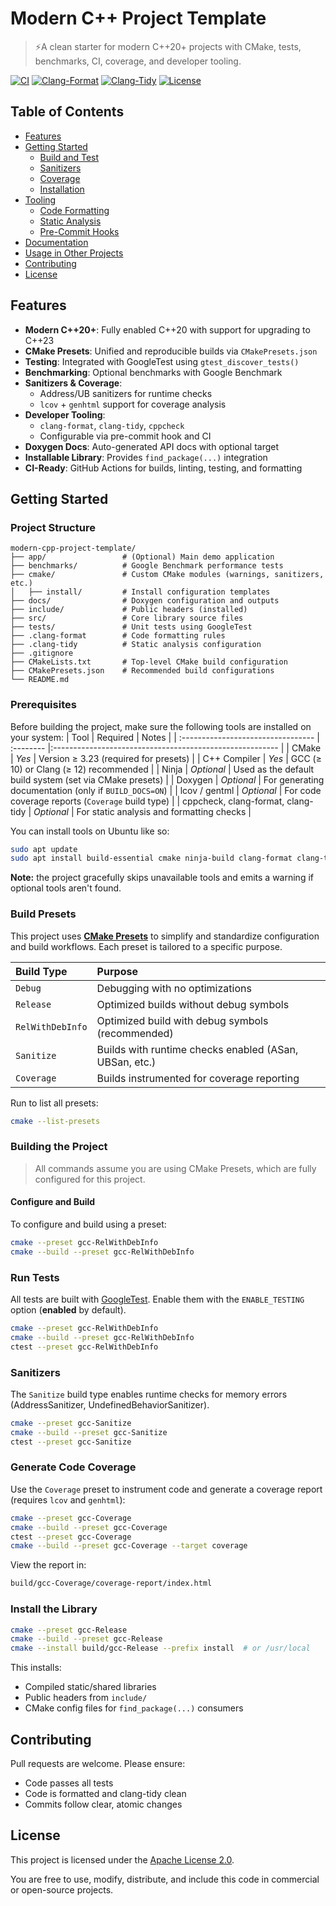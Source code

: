 # Modern C++ Project Template

> ⚡A clean starter for modern C++20+ projects with CMake, tests, benchmarks, CI, coverage, and developer tooling.

[![CI](https://github.com/ramsafin/modern-cpp-project-template/actions/workflows/ci.yml/badge.svg)](https://github.com/ramsafin/modern-cpp-project-template/actions/workflows/ci.yml)
[![Clang-Format](https://github.com/ramsafin/modern-cpp-project-template/actions/workflows/clang-format.yml/badge.svg)](https://github.com/ramsafin/modern-cpp-project-template/actions/workflows/clang-format.yml)
[![Clang-Tidy](https://github.com/ramsafin/modern-cpp-project-template/actions/workflows/clang-tidy.yml/badge.svg)](https://github.com/ramsafin/modern-cpp-project-template/actions/workflows/clang-tidy.yml)
[![License](https://img.shields.io/badge/License-Apache_2.0-blue.svg)](LICENSE)

## Table of Contents

- [Features](#features)
- [Getting Started](#getting-started)
  - [Build and Test](#build-and-test)
  - [Sanitizers](#sanitizers)
  - [Coverage](#coverage)
  - [Installation](#installation)
- [Tooling](#tooling)
  - [Code Formatting](#code-formatting)
  - [Static Analysis](#static-analysis)
  - [Pre-Commit Hooks](#pre-commit-hooks)
- [Documentation](#documentation)
- [Usage in Other Projects](#usage-in-other-projects)
- [Contributing](#contributing)
- [License](#license)

## Features

- **Modern C++20+**: Fully enabled C++20 with support for upgrading to C++23
- **CMake Presets**: Unified and reproducible builds via `CMakePresets.json`
- **Testing**: Integrated with GoogleTest using `gtest_discover_tests()`
- **Benchmarking**: Optional benchmarks with Google Benchmark
- **Sanitizers & Coverage**:
  - Address/UB sanitizers for runtime checks
  - `lcov` + `genhtml` support for coverage analysis
- **Developer Tooling**:
  - `clang-format`, `clang-tidy`, `cppcheck`
  - Configurable via pre-commit hook and CI
- **Doxygen Docs**: Auto-generated API docs with optional target
- **Installable Library**: Provides `find_package(...)` integration
- **CI-Ready**: GitHub Actions for builds, linting, testing, and formatting

## Getting Started

### Project Structure

```text
modern-cpp-project-template/
├── app/                 # (Optional) Main demo application
├── benchmarks/          # Google Benchmark performance tests
├── cmake/               # Custom CMake modules (warnings, sanitizers, etc.)
│   ├── install/         # Install configuration templates
├── docs/                # Doxygen configuration and outputs
├── include/             # Public headers (installed)
├── src/                 # Core library source files
├── tests/               # Unit tests using GoogleTest
├── .clang-format        # Code formatting rules
├── .clang-tidy          # Static analysis configuration
├── .gitignore
├── CMakeLists.txt       # Top-level CMake build configuration
├── CMakePresets.json    # Recommended build configurations
└── README.md
```

### Prerequisites

Before building the project, make sure the following tools are installed on your system:
| Tool                               | Required   | Notes                                                    |
| :--------------------------------- | :--------  |:-------------------------------------------------------- |
| CMake                              | _Yes_      | Version ≥ 3.23 (required for presets)                    |
| C++ Compiler                       | _Yes_      | GCC (≥ 10) or Clang (≥ 12) recommended                   |
| Ninja                              | _Optional_ | Used as the default build system (set via CMake presets) |
| Doxygen                            | _Optional_ | For generating documentation (only if `BUILD_DOCS=ON`)   |
| lcov / gentml                      | _Optional_ | For code coverage reports (`Coverage` build type)        |
| cppcheck, clang-format, clang-tidy | _Optional_ | For static analysis and formatting checks                |

You can install tools on Ubuntu like so:
```bash
sudo apt update
sudo apt install build-essential cmake ninja-build clang-format clang-tidy cppcheck doxygen lcov
```

**Note:** the project gracefully skips unavailable tools and emits a warning if optional tools aren't found.

### Build Presets

This project uses [**CMake Presets**](https://cmake.org/cmake/help/latest/manual/cmake-presets.7.html) to simplify and standardize configuration and build workflows. Each preset is tailored to a specific purpose.

| Build Type          | Purpose                                                |
| :------------------ |:------------------------------------------------------ |
| `Debug`             | Debugging with no optimizations                        |
| `Release`           | Optimized builds without debug symbols                 |
| `RelWithDebInfo`    | Optimized build with debug symbols (recommended)       |
| `Sanitize`          | Builds with runtime checks enabled (ASan, UBSan, etc.) |
| `Coverage`          | Builds instrumented for coverage reporting             |

Run to list all presets:
```bash
cmake --list-presets
```

### Building the Project

> All commands assume you are using CMake Presets, which are fully configured for this project.

#### Configure and Build

To configure and build using a preset:
```bash
cmake --preset gcc-RelWithDebInfo
cmake --build --preset gcc-RelWithDebInfo
```

### Run Tests

All tests are built with [GoogleTest](https://github.com/google/googletest). Enable them with the `ENABLE_TESTING` option (**enabled** by default).

```bash
cmake --preset gcc-RelWithDebInfo
cmake --build --preset gcc-RelWithDebInfo
ctest --preset gcc-RelWithDebInfo
```

### Sanitizers

The `Sanitize` build type enables runtime checks for memory errors (AddressSanitizer, UndefinedBehaviorSanitizer).

```bash
cmake --preset gcc-Sanitize
cmake --build --preset gcc-Sanitize
ctest --preset gcc-Sanitize
```

### Generate Code Coverage

Use the `Coverage` preset to instrument code and generate a coverage report (requires `lcov` and `genhtml`):
```bash
cmake --preset gcc-Coverage
cmake --build --preset gcc-Coverage
ctest --preset gcc-Coverage
cmake --build --preset gcc-Coverage --target coverage
```

View the report in:
```bash
build/gcc-Coverage/coverage-report/index.html
```

### Install the Library

```bash
cmake --preset gcc-Release
cmake --build --preset gcc-Release
cmake --install build/gcc-Release --prefix install  # or /usr/local
```

This installs:
- Compiled static/shared libraries
- Public headers from `include/`
- CMake config files for `find_package(...)` consumers

## Contributing

Pull requests are welcome. Please ensure:
- Code passes all tests
- Code is formatted and clang-tidy clean
- Commits follow clear, atomic changes

## License

This project is licensed under the [Apache License 2.0](LICENSE).

You are free to use, modify, distribute, and include this code in commercial or open-source projects.
